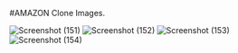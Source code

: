 #AMAZON Clone Images.

![Screenshot (151)](https://github.com/vidhiagrawa/HTML-CSS-Projects/assets/163636860/e806d83f-2c1d-4486-bc82-6cddf591dcf2)
![Screenshot (152)](https://github.com/vidhiagrawa/HTML-CSS-Projects/assets/163636860/0d492187-7dd6-4b5c-84a1-cdc60f4b5e73)
![Screenshot (153)](https://github.com/vidhiagrawa/HTML-CSS-Projects/assets/163636860/56eb0fff-15f0-45b6-b000-e76ff84dc913)
![Screenshot (154)](https://github.com/vidhiagrawa/HTML-CSS-Projects/assets/163636860/a02c9ad1-aea8-4daa-97f3-7ad340054c92)

